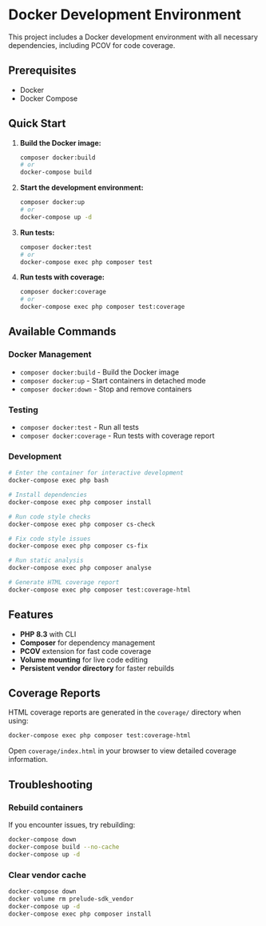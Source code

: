 # Docker Development Environment

This project includes a Docker development environment with all necessary dependencies, including PCOV for code coverage.

## Prerequisites

- Docker
- Docker Compose

## Quick Start

1. **Build the Docker image:**
   ```bash
   composer docker:build
   # or
   docker-compose build
   ```

2. **Start the development environment:**
   ```bash
   composer docker:up
   # or
   docker-compose up -d
   ```

3. **Run tests:**
   ```bash
   composer docker:test
   # or
   docker-compose exec php composer test
   ```

4. **Run tests with coverage:**
   ```bash
   composer docker:coverage
   # or
   docker-compose exec php composer test:coverage
   ```

## Available Commands

### Docker Management
- `composer docker:build` - Build the Docker image
- `composer docker:up` - Start containers in detached mode
- `composer docker:down` - Stop and remove containers

### Testing
- `composer docker:test` - Run all tests
- `composer docker:coverage` - Run tests with coverage report

### Development
```bash
# Enter the container for interactive development
docker-compose exec php bash

# Install dependencies
docker-compose exec php composer install

# Run code style checks
docker-compose exec php composer cs-check

# Fix code style issues
docker-compose exec php composer cs-fix

# Run static analysis
docker-compose exec php composer analyse

# Generate HTML coverage report
docker-compose exec php composer test:coverage-html
```

## Features

- **PHP 8.3** with CLI
- **Composer** for dependency management
- **PCOV** extension for fast code coverage
- **Volume mounting** for live code editing
- **Persistent vendor directory** for faster rebuilds

## Coverage Reports

HTML coverage reports are generated in the `coverage/` directory when using:
```bash
docker-compose exec php composer test:coverage-html
```

Open `coverage/index.html` in your browser to view detailed coverage information.

## Troubleshooting

### Rebuild containers
If you encounter issues, try rebuilding:
```bash
docker-compose down
docker-compose build --no-cache
docker-compose up -d
```

### Clear vendor cache
```bash
docker-compose down
docker volume rm prelude-sdk_vendor
docker-compose up -d
docker-compose exec php composer install
```